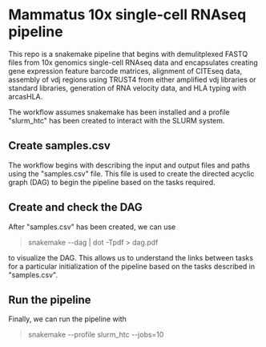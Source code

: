 # Mammatus 10x single-cell RNAseq pipeline

This repo is a snakemake pipeline that begins with demulitplexed FASTQ files
from 10x genomics single-cell RNAseq data and encapsulates creating gene
expression feature barcode matrices, alignment of CITEseq data, assembly of
vdj regions using TRUST4 from either amplified vdj libraries or standard
libraries, generation of RNA velocity data, and HLA typing with arcasHLA.

The workflow assumes snakemake has been installed and a profile "slurm_htc" has
been created to interact with the SLURM system.

## Create samples.csv

The workflow begins with describing the input and output files and paths
using the "samples.csv" file. This file is used to create the directed acyclic
graph (DAG) to begin the pipeline based on the tasks required.

## Create and check the DAG

After "samples.csv" has been created, we can use

> snakemake --dag | dot -Tpdf > dag.pdf

to visualize the DAG. This allows us to understand the links between tasks
for a particular initialization of the pipeline based on the tasks described in
"samples.csv".

## Run the pipeline

Finally, we can run the pipeline with

> snakemake --profile slurm_htc --jobs=10
